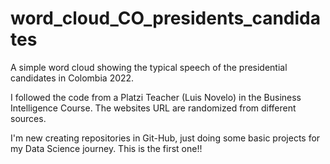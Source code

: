 # word_cloud_CO_presidents_candidates
A simple word cloud showing the typical speech of the presidential candidates in Colombia 2022.

I followed the code from a Platzi Teacher (Luis Novelo) in the Business Intelligence Course.
The websites URL are randomized from different sources.

I'm new creating repositories in Git-Hub, just doing some basic projects for my Data Science journey. 
This is the first one!!
